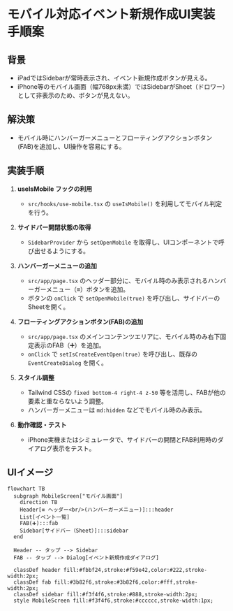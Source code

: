 # モバイル対応イベント新規作成UI実装手順案

## 背景
- iPadではSidebarが常時表示され、イベント新規作成ボタンが見える。  
- iPhone等のモバイル画面（幅768px未満）ではSidebarがSheet（ドロワー）として非表示のため、ボタンが見えない。

## 解決策
- モバイル時にハンバーガーメニューとフローティングアクションボタン(FAB)を追加し、UI操作を容易にする。

## 実装手順
1. **useIsMobile フックの利用**  
   - `src/hooks/use-mobile.tsx` の `useIsMobile()` を利用してモバイル判定を行う。

2. **サイドバー開閉状態の取得**  
   - `SidebarProvider` から `setOpenMobile` を取得し、UIコンポーネントで呼び出せるようにする。

3. **ハンバーガーメニューの追加**  
   - `src/app/page.tsx` のヘッダー部分に、モバイル時のみ表示されるハンバーガーメニュー（≡）ボタンを追加。  
   - ボタンの `onClick` で `setOpenMobile(true)` を呼び出し、サイドバーのSheetを開く。

4. **フローティングアクションボタン(FAB)の追加**  
   - `src/app/page.tsx` のメインコンテンツエリアに、モバイル時のみ右下固定表示のFAB（➕）を追加。  
   - `onClick` で `setIsCreateEventOpen(true)` を呼び出し、既存の `EventCreateDialog` を開く。

5. **スタイル調整**  
   - Tailwind CSSの `fixed bottom-4 right-4 z-50` 等を活用し、FABが他の要素と重ならないよう調整。  
   - ハンバーガーメニューは `md:hidden` などでモバイル時のみ表示。

6. **動作確認・テスト**  
   - iPhone実機またはシミュレータで、サイドバーの開閉とFAB利用時のダイアログ表示をテスト。

## UIイメージ

```mermaid
flowchart TB
  subgraph MobileScreen["モバイル画面"]
    direction TB
    Header[≡ ヘッダー<br/>(ハンバーガーメニュー)]:::header
    List[イベント一覧]
    FAB(➕):::fab
    Sidebar[サイドバー（Sheet）]:::sidebar
  end

  Header -- タップ --> Sidebar
  FAB -- タップ --> Dialog[イベント新規作成ダイアログ]

  classDef header fill:#fbbf24,stroke:#f59e42,color:#222,stroke-width:2px;
  classDef fab fill:#3b82f6,stroke:#3b82f6,color:#fff,stroke-width:2px;
  classDef sidebar fill:#f3f4f6,stroke:#888,stroke-width:2px;
  style MobileScreen fill:#f3f4f6,stroke:#cccccc,stroke-width:1px;